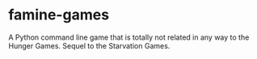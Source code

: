 # famine-games
A Python command line game that is totally not related in any way to the Hunger Games. Sequel to the Starvation Games.

